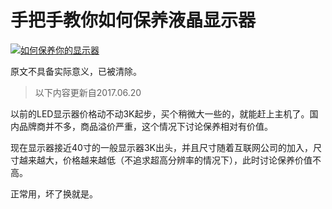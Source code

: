 # 手把手教你如何保养液晶显示器

[![如何保养你的显示器](https://attachment.soulteary.com/2008/01/18/monitor.jpg "如何保养你的显示器")](https://attachment.soulteary.com/2008/01/18/monitor.jpg) 

原文不具备实际意义，已被清除。

> 以下内容更新自2017.06.20

以前的LED显示器价格动不动3K起步，买个稍微大一些的，就能赶上主机了。国内品牌商并不多，商品溢价严重，这个情况下讨论保养相对有价值。

现在显示器接近40寸的一般显示器3K出头，并且尺寸随着互联网公司的加入，尺寸越来越大，价格越来越低（不追求超高分辨率的情况下），此时讨论保养价值不高。

正常用，坏了换就是。


